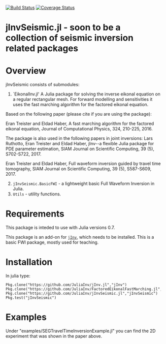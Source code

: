 

[![Build Status](https://travis-ci.org/JuliaInv/jInvSeismic.jl.svg?branch=master)](https://travis-ci.org/JuliaInv/jInvSeismic.jl)
[![Coverage Status](https://coveralls.io/repos/github/JuliaInv/jInvSeismic.jl/badge.svg?branch=master)](https://coveralls.io/github/JuliaInv/jInvSeismic.jl?branch=master)

# jInvSeismic.jl - soon to be a collection of seismic inversion related packages 

# Overview

jInvSeismic consists of submodules:

1. `EikonalInv.jl'
A Julia package for solving the inverse eikonal equation on a regular rectangular mesh.
For forward modelling and sensitivities it uses the fast marching algorithm for the factored eikonal equation.

Based on the following paper (please cite if you are using the package):

Eran Treister and Eldad Haber, A fast marching algorithm for the factored eikonal equation, Journal of Computational Physics, 324, 210-225, 2016.

The package is also used in the following papers in joint inversions:
Lars Ruthotto, Eran Treister and Eldad Haber, jInv--a flexible Julia package for PDE parameter estimation, SIAM Journal on Scientific Computing, 39 (5), S702-S722, 2017. 

Eran Treister and Eldad Haber, Full waveform inversion guided by travel time tomography, SIAM Journal on Scientific Computing, 39 (5), S587-S609, 2017.

2. `jInvSeismic.BasicFWI` - a lightweight basic Full Waveform Inversion in Julia.
3. `Utils` - utility functions.



# Requirements

This package is inteded to use with Julia versions 0.7.

This package is an add-on for [`jInv`](https://github.com/JuliaInv/jInv.jl), which needs to be installed. 
This is a basic FWI package, mostly used for teaching.

# Installation

In julia type:

``` 
Pkg.clone("https://github.com/JuliaInv/jInv.jl","jInv")
Pkg.clone("https://github.com/JuliaInv/FactoredEikonalFastMarching.jl","FactoredEikonalFastMarching")
Pkg.clone("https://github.com/JuliaInv/jInvSeismic.jl","jInvSeismic")
Pkg.test("jInvSeismic")
```

# Examples

Under "examples/SEGTravelTimeInversionExample.jl" you can find the 2D experiment that was shown in the paper above. 




